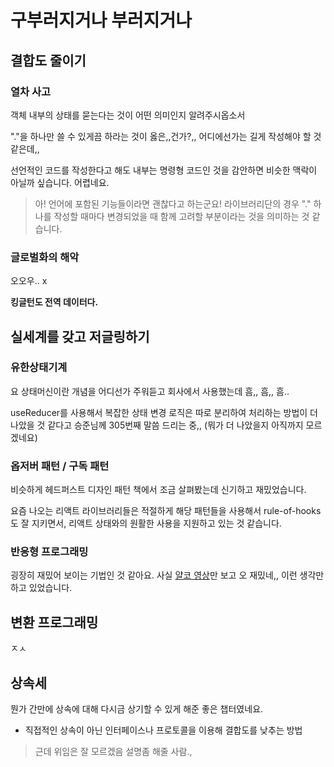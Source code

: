 # 구부러지거나 부러지거나

## 결합도 줄이기

### 열차 사고

객체 내부의 상태를 묻는다는 것이 어떤 의미인지 알려주시옵소서

"."을 하나만 쓸 수 있게끔 하라는 것이 옳은,,건가?,, 어디에선가는 길게 작성해야 할 것 같은데,,

선언적인 코드를 작성한다고 해도 내부는 명령형 코드인 것을 감안하면 비슷한 맥락이 아닐까 싶습니다. 어렵네요.

> 아! 언어에 포함된 기능들이라면 괜찮다고 하는군요! 라이브러리단의 경우 "." 하나를 작성할 때마다 변경되었을 때 함께 고려할 부분이라는 것을 의미하는 것 같습니다.

### 글로벌화의 해악

오오우.. x

**킹글턴도 전역 데이터다.**


## 실세계를 갖고 저글링하기

### 유한상태기계

요 상태머신이란 개념을 어디선가 주워듣고 회사에서 사용했는데 흠,, 흠,, 흠..

useReducer를 사용해서 복잡한 상태 변경 로직은 따로 분리하여 처리하는 방법이 더 나았을 것 같다고 승준님께 305번째 말씀 드리는 중,, (뭐가 더 나았을지 아직까지 모르겠네요)

### 옵저버 패턴 / 구독 패턴

비슷하게 헤드퍼스트 디자인 패턴 책에서 조금 살펴봤는데 신기하고 재밌었습니다.

요즘 나오는 리액트 라이브러리들은 적절하게 해당 패턴들을 사용해서 rule-of-hooks도 잘 지키면서, 리액트 상태와의 원활한 사용을 지원하고 있는 것 같습니다.

### 반응형 프로그래밍

굉장히 재밌어 보이는 기법인 것 같아요. 사실 [얄코 영상](https://www.youtube.com/watch?v=KDiE5qQ3bZI)만 보고 오 재밌네,, 이런 생각만 하고 있었습니다.

## 변환 프로그래밍

ㅈㅅ

## 상속세

뭔가 간만에 상속에 대해 다시금 상기할 수 있게 해준 좋은 챕터였네요.

- 직접적인 상속이 아닌 인터페이스나 프로토콜을 이용해 결합도를 낮추는 방법

> 근데 위임은 잘 모르겠음 설명좀 해줄 사람.,